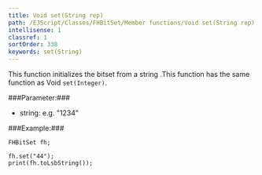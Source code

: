 ```yaml
---
title: Void set(String rep)
path: /EJScript/Classes/FHBitSet/Member functions/Void set(String rep)
intellisense: 1
classref: 1
sortOrder: 338
keywords: set(String)
---
```


This function initializes the bitset from a string .This function has the same function as Void `set(Integer)`.



###Parameter:###


 - string: e.g. "1234"





###Example:###
    
    FHBitSet fh;
    
    fh.set("44");
    print(fh.toLsbString());


